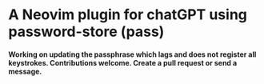 # A Neovim plugin for chatGPT using password-store (pass) 

#### Working on updating the passphrase which lags and does not register all keystrokes. Contributions welcome. Create a pull request or send a message. 
